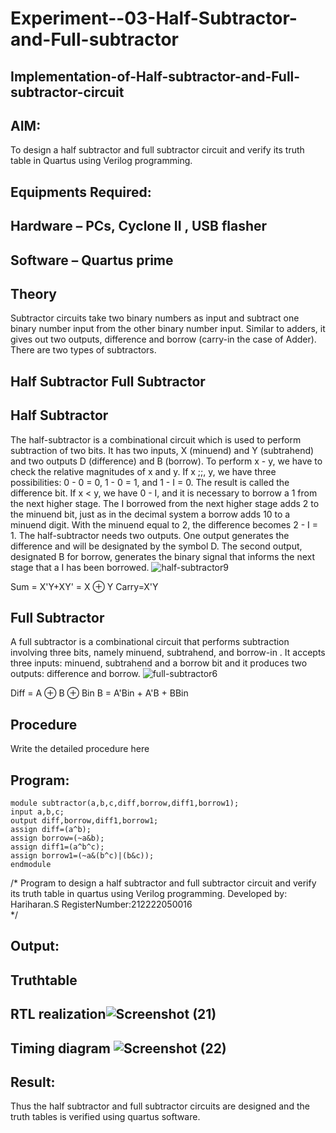 # Experiment--03-Half-Subtractor-and-Full-subtractor
## Implementation-of-Half-subtractor-and-Full-subtractor-circuit
## AIM:
To design a half subtractor and full subtractor circuit and verify its truth table in Quartus using Verilog programming.

## Equipments Required:
## Hardware – PCs, Cyclone II , USB flasher
## Software – Quartus prime
## Theory
Subtractor circuits take two binary numbers as input and subtract one binary number input from the other binary number input. Similar to adders, it gives out two outputs, difference and borrow (carry-in the case of Adder). There are two types of subtractors.

## Half Subtractor Full Subtractor
## Half Subtractor
The half-subtractor is a combinational circuit which is used to perform subtraction of two bits. It has two inputs, X (minuend) and Y (subtrahend) and two outputs D (difference) and B (borrow). To perform x - y, we have to check the relative magnitudes of x and y. If x ;;, y, we have three possibilities: 0 - 0 = 0, 1 - 0 = 1, and 1 - I = 0. The result is called the difference bit. If x < y, we have 0 - I, and it is necessary to borrow a 1 from the next higher stage. The I borrowed from the next higher stage adds 2 to the minuend bit, just as in the decimal system a borrow adds 10 to a minuend digit. With the minuend equal to 2, the difference becomes 2 - I = 1. The half-subtractor needs two outputs. One output generates the difference and will be designated by the symbol D. The second output, designated B for borrow, generates the binary signal that informs the next stage that a I has been borrowed.
![half-subtractor9](https://user-images.githubusercontent.com/36288975/166112538-58c3bc7c-ee5d-4e6a-ac8d-8e8328efe27a.png)


Sum = X'Y+XY' = X ⊕ Y
Carry=X'Y

## Full Subtractor
A full subtractor is a combinational circuit that performs subtraction involving three bits, namely minuend, subtrahend, and borrow-in . It accepts three inputs: minuend, subtrahend and a borrow bit and it produces two outputs: difference and borrow. 
![full-subtractor6](https://user-images.githubusercontent.com/36288975/166112541-24c68359-3de8-4674-ae22-8272ffc385ed.png)


Diff = A ⊕ B ⊕ Bin B = A'Bin + A'B + BBin

## Procedure



Write the detailed procedure here 


## Program:
```vhd1
module subtractor(a,b,c,diff,borrow,diff1,borrow1);
input a,b,c;
output diff,borrow,diff1,borrow1;
assign diff=(a^b);
assign borrow=(~a&b);
assign diff1=(a^b^c);
assign borrow1=(~a&(b^c)|(b&c));
endmodule
```
/*
Program to design a half subtractor and full subtractor circuit and verify its truth table in quartus using Verilog programming.
Developed by: Hariharan.S
RegisterNumber:212222050016  
*/

## Output:



## Truthtable




##  RTL realization![Screenshot (21)](https://github.com/Hariharan2004S/Experiment--03-Half-Subtractor-and-Full-subtractor/assets/123146156/27eda1e9-1d02-4657-b100-5d3a6db826a8)



## Timing diagram ![Screenshot (22)](https://github.com/Hariharan2004S/Experiment--03-Half-Subtractor-and-Full-subtractor/assets/123146156/b8eefa63-38f5-4a71-bc70-eb72fdb1f96f)


## Result:
Thus the half subtractor and full subtractor circuits are designed and the truth tables is verified using quartus software.
